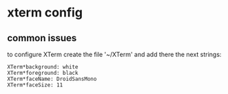 # xterm config

## common issues
to configure XTerm create the file '~/XTerm'
and add there the next strings:
```
XTerm*background: white        					
XTerm*foreground: black        					
XTerm*faceName: DroidSansMono  					
XTerm*faceSize: 11             					
```

